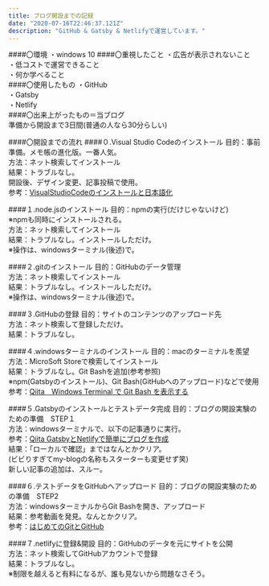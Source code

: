```yaml
---
title: ブログ開設までの記録
date: "2020-07-16T22:46:37.121Z"
description: "GitHub & Gatsby & Netlifyで運営しています。"
---
```

####〇環境
・windows 10
####〇重視したこと
・広告が表示されないこと  
・低コストで運営できること  
・何か学べること  
####〇使用したもの
・GitHub  
・Gatsby  
・Netlify  
####〇出来上がったもの＝当ブログ  
準備から開設まで3日間(普通の人なら30分らしい)

####〇開設までの流れ
####０.Visual Studio Codeのインストール
目的：事前準備。メモ帳の進化版。一番人気。  
方法：ネット検索してインストール  
結果：トラブルなし。  
開設後、デザイン変更、記事投稿で使用。  
参考：[VisualStudioCodeのインストールと日本語化](https://breezegroup.co.jp/201904/visualstudiocode/)

####１.node.jsのインストール
目的：npmの実行(だけじゃないけど)  
※npmも同時にインストールされる。  
方法：ネット検索してインストール  
結果：トラブルなし。インストールしただけ。  
※操作は、windowsターミナル(後述)で。

####２.gitのインストール
目的：GitHubのデータ管理  
方法：ネット検索してインストール  
結果：トラブルなし。インストールしただけ。  
※操作は、windowsターミナル(後述)で。

####３.GitHubの登録
目的：サイトのコンテンツのアップロード先  
方法：ネット検索して登録しただけ。  
結果：トラブルなし。  

####４.windowsターミナルのインストール
目的：macのターミナルを羨望  
方法：MicroSoft Storeで検索してインストール  
結果：トラブルなし。Git Bashを追加(参考参照)  
※npm(Gatsbyのインストール)、Git Bash(GitHubへのアップロード)などで使用  
参考：[Qiita　Windows Terminal で Git Bash を表示する](https://qiita.com/yokra9/items/bdd0882268b308cf22ca)

####５.Gatsbyのインストールとテストデータ完成
目的：ブログの開設実験のための準備　STEP１  
方法：windowsターミナルで、以下の記事通りに実行。  
参考：[Qiita GatsbyとNetlifyで簡単にブログを作成](https://qiita.com/k-penguin-sato/items/7554e5e7e90aa10ae225)  
結果：「ローカルで確認」まではなんとかクリア。  
(ビビりすぎてmy-blogの名称もスターターも変更せず笑)  
新しい記事の追加は、スルー。

####６.テストデータをGitHubへアップロード
目的：ブログの開設実験のための準備　STEP2  
方法：windowsターミナルからGit Bashを開き、アップロード  
結果：参考動画を発見。なんとかクリア。  
参考：[はじめてのGitとGitHub](https://www.udemy.com/course/intro_git/)

####７.netlifyに登録&開設
目的：GitHubのデータを元にサイトを公開  
方法：ネット検索してGitHubアカウントで登録  
結果：トラブルなし。  
※制限を越えると有料になるが、誰も見ないから問題なさそう。
